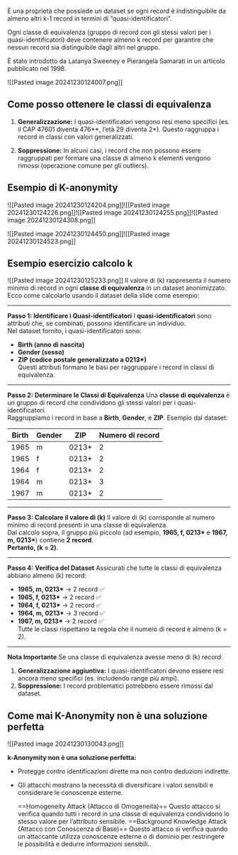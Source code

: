 È una proprietà che possiede un dataset se ogni record è indistinguibile da almeno altri k-1 record in termini di “quasi-identificatori”.

Ogni classe di equivalenza (gruppo di record con gli stessi valori per i quasi-identificatori) deve contenere almeno k record per garantire che nessun record sia distinguibile dagli altri nel gruppo.

È stato introdotto da Latanya Sweeney e Pierangela Samarati in un articolo pubblicato nel 1998.

![[Pasted image 20241230124007.png]]

## Come posso ottenere le classi di equivalenza

1. **Generalizzazione:**
	I quasi-identificatori vengono resi meno specifici (es. il CAP 47601 diventa 476**, l’età 29 diventa 2*). Questo raggruppa i record in classi con valori generalizzati.

2. **Soppressione:**
	In alcuni casi, i record che non possono essere raggruppati per formare una classe di almeno k elementi vengono rimossi (operazione comune per gli outliers).

## Esempio di K-anonymity

![[Pasted image 20241230124204.png]]![[Pasted image 20241230124226.png]]![[Pasted image 20241230124255.png]]![[Pasted image 20241230124308.png]]

![[Pasted image 20241230124450.png]]![[Pasted image 20241230124523.png]]

## Esempio esercizio calcolo k

![[Pasted image 20241230125233.png]]
Il valore di \(k\) rappresenta il numero minimo di record in ogni **classe di equivalenza** in un dataset anonimizzato. Ecco come calcolarlo usando il dataset della slide come esempio:

---
**Passo 1: Identificare i Quasi-identificatori**
I **quasi-identificatori** sono attributi che, se combinati, possono identificare un individuo.  
Nel dataset fornito, i quasi-identificatori sono:  
- **Birth (anno di nascita)**  
- **Gender (sesso)**  
- **ZIP (codice postale generalizzato a 0213\*)**  
Questi attributi formano le basi per raggruppare i record in classi di equivalenza.

---
**Passo 2: Determinare le Classi di Equivalenza**
Una **classe di equivalenza** è un gruppo di record che condividono gli stessi valori per i quasi-identificatori.  
Raggruppiamo i record in base a **Birth**, **Gender**, e **ZIP**. Esempio dal dataset:

| Birth | Gender | ZIP   | Numero di record |
|-------|--------|-------|------------------|
| 1965  | m      | 0213* | 2                |
| 1965  | f      | 0213* | 2                |
| 1964  | f      | 0213* | 2                |
| 1964  | m      | 0213* | 3                |
| 1967  | m      | 0213* | 2                |

---
**Passo 3: Calcolare il valore di \(k\)**
Il valore di \(k\) corrisponde al numero minimo di record presenti in una classe di equivalenza.  
Dal calcolo sopra, il gruppo più piccolo (ad esempio, **1965, f, 0213\*** e **1967, m, 0213\***) contiene **2 record**.  
**Pertanto, \(k = 2\)**.

---
**Passo 4: Verifica del Dataset**
Assicurati che tutte le classi di equivalenza abbiano almeno \(k\) record:
- **1965, m, 0213\*** → 2 record ✅
- **1965, f, 0213\*** → 2 record ✅
- **1964, f, 0213\*** → 2 record ✅
- **1964, m, 0213\*** → 3 record ✅
- **1967, m, 0213\*** → 2 record ✅  
Tutte le classi rispettano la regola che il numero di record è almeno \(k = 2\).

---
**Nota Importante**
Se una classe di equivalenza avesse meno di \(k\) record:
1. **Generalizzazione aggiuntiva:** I quasi-identificatori devono essere resi ancora meno specifici (es. includendo range più ampi).  
2. **Soppressione:** I record problematici potrebbero essere rimossi dal dataset.

## Come mai K-Anonymity non è una soluzione perfetta
![[Pasted image 20241230130043.png]]

**k-Anonymity non è una soluzione perfetta:**
- Protegge contro identificazioni dirette ma non contro deduzioni indirette. 
- Gli attacchi mostrano la necessità di diversificare i valori sensibili e considerare le conoscenze esterne.
  
  ==Homogeneity Attack (Attacco di Omogeneità)==
  Questo attacco si verifica quando tutti i record in una classe di equivalenza condividono lo stesso valore per l’attributo sensibile.
  ==Background Knowledge Attack (Attacco con Conoscenza di Base)==
  Questo attacco si verifica quando un attaccante utilizza conoscenze esterne o di dominio per restringere le possibilità e dedurre informazioni sensibili..